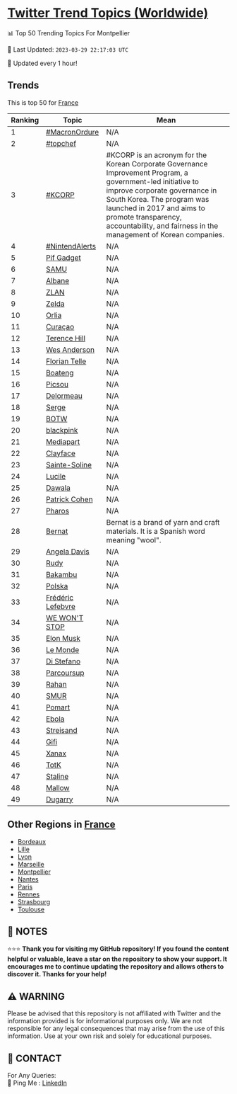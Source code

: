 [Twitter Trend Topics (Worldwide)](https://github.com/ErcinDedeoglu/Twitter-Trend-Topics)
==========


📊 Top 50 Trending Topics For Montpellier

📆 Last Updated: `2023-03-29 22:17:03 UTC`

🔧 Updated every 1 hour!


## Trends

This is top 50 for [France](</France>)

| Ranking | Topic | Mean |
| ------- | ------------ | ------------ |
| 1 | [#MacronOrdure](http://twitter.com/search?q=%23MacronOrdure) | N/A |
| 2 | [#topchef](http://twitter.com/search?q=%23topchef) | N/A |
| 3 | [#KCORP](http://twitter.com/search?q=%23KCORP) | #KCORP is an acronym for the Korean Corporate Governance Improvement Program, a government-led initiative to improve corporate governance in South Korea. The program was launched in 2017 and aims to promote transparency, accountability, and fairness in the management of Korean companies. |
| 4 | [#NintendAlerts](http://twitter.com/search?q=%23NintendAlerts) | N/A |
| 5 | [Pif Gadget](http://twitter.com/search?q=Pif+Gadget) | N/A |
| 6 | [SAMU](http://twitter.com/search?q=SAMU) | N/A |
| 7 | [Albane](http://twitter.com/search?q=Albane) | N/A |
| 8 | [ZLAN](http://twitter.com/search?q=ZLAN) | N/A |
| 9 | [Zelda](http://twitter.com/search?q=Zelda) | N/A |
| 10 | [Orlia](http://twitter.com/search?q=Orlia) | N/A |
| 11 | [Curaçao](http://twitter.com/search?q=Cura%c3%a7ao) | N/A |
| 12 | [Terence Hill](http://twitter.com/search?q=Terence+Hill) | N/A |
| 13 | [Wes Anderson](http://twitter.com/search?q=Wes+Anderson) | N/A |
| 14 | [Florian Telle](http://twitter.com/search?q=Florian+Telle) | N/A |
| 15 | [Boateng](http://twitter.com/search?q=Boateng) | N/A |
| 16 | [Picsou](http://twitter.com/search?q=Picsou) | N/A |
| 17 | [Delormeau](http://twitter.com/search?q=Delormeau) | N/A |
| 18 | [Serge](http://twitter.com/search?q=Serge) | N/A |
| 19 | [BOTW](http://twitter.com/search?q=BOTW) | N/A |
| 20 | [blackpink](http://twitter.com/search?q=blackpink) | N/A |
| 21 | [Mediapart](http://twitter.com/search?q=Mediapart) | N/A |
| 22 | [Clayface](http://twitter.com/search?q=Clayface) | N/A |
| 23 | [Sainte-Soline](http://twitter.com/search?q=Sainte-Soline) | N/A |
| 24 | [Lucile](http://twitter.com/search?q=Lucile) | N/A |
| 25 | [Dawala](http://twitter.com/search?q=Dawala) | N/A |
| 26 | [Patrick Cohen](http://twitter.com/search?q=Patrick+Cohen) | N/A |
| 27 | [Pharos](http://twitter.com/search?q=Pharos) | N/A |
| 28 | [Bernat](http://twitter.com/search?q=Bernat) | Bernat is a brand of yarn and craft materials. It is a Spanish word meaning "wool". |
| 29 | [Angela Davis](http://twitter.com/search?q=Angela+Davis) | N/A |
| 30 | [Rudy](http://twitter.com/search?q=Rudy) | N/A |
| 31 | [Bakambu](http://twitter.com/search?q=Bakambu) | N/A |
| 32 | [Polska](http://twitter.com/search?q=Polska) | N/A |
| 33 | [Frédéric Lefebvre](http://twitter.com/search?q=Fr%c3%a9d%c3%a9ric+Lefebvre) | N/A |
| 34 | [WE WON'T STOP](http://twitter.com/search?q=WE+WON%27T+STOP) | N/A |
| 35 | [Elon Musk](http://twitter.com/search?q=Elon+Musk) | N/A |
| 36 | [Le Monde](http://twitter.com/search?q=Le+Monde) | N/A |
| 37 | [Di Stefano](http://twitter.com/search?q=Di+Stefano) | N/A |
| 38 | [Parcoursup](http://twitter.com/search?q=Parcoursup) | N/A |
| 39 | [Rahan](http://twitter.com/search?q=Rahan) | N/A |
| 40 | [SMUR](http://twitter.com/search?q=SMUR) | N/A |
| 41 | [Pomart](http://twitter.com/search?q=Pomart) | N/A |
| 42 | [Ebola](http://twitter.com/search?q=Ebola) | N/A |
| 43 | [Streisand](http://twitter.com/search?q=Streisand) | N/A |
| 44 | [Gifi](http://twitter.com/search?q=Gifi) | N/A |
| 45 | [Xanax](http://twitter.com/search?q=Xanax) | N/A |
| 46 | [TotK](http://twitter.com/search?q=TotK) | N/A |
| 47 | [Staline](http://twitter.com/search?q=Staline) | N/A |
| 48 | [Mallow](http://twitter.com/search?q=Mallow) | N/A |
| 49 | [Dugarry](http://twitter.com/search?q=Dugarry) | N/A |



## Other Regions in [France](</France>)

* [Bordeaux](</France/Bordeaux.md>)
* [Lille](</France/Lille.md>)
* [Lyon](</France/Lyon.md>)
* [Marseille](</France/Marseille.md>)
* [Montpellier](</France/Montpellier.md>)
* [Nantes](</France/Nantes.md>)
* [Paris](</France/Paris.md>)
* [Rennes](</France/Rennes.md>)
* [Strasbourg](</France/Strasbourg.md>)
* [Toulouse](</France/Toulouse.md>)



## 📝 NOTES

⭐⭐⭐ **Thank you for visiting my GitHub repository! If you found the content helpful or valuable, leave a star on the repository to show your support. It encourages me to continue updating the repository and allows others to discover it. Thanks for your help!**


## ⚠️ WARNING

Please be advised that this repository is not affiliated with Twitter and the information provided is for informational purposes only. We are not responsible for any legal consequences that may arise from the use of this information. Use at your own risk and solely for educational purposes.


## 📨 CONTACT

 For Any Queries:  
            🏓 Ping Me : [LinkedIn](https://www.linkedin.com/in/ercindedeoglu/)

